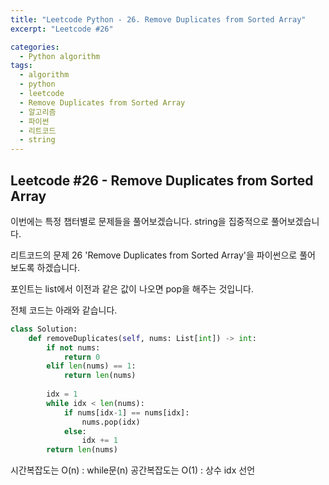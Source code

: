 ```yaml
---
title: "Leetcode Python - 26. Remove Duplicates from Sorted Array"
excerpt: "Leetcode #26"

categories:
  - Python algorithm
tags:
  - algorithm
  - python
  - leetcode
  - Remove Duplicates from Sorted Array
  - 알고리즘
  - 파이썬
  - 리트코드
  - string
---
```


## Leetcode #26 - Remove Duplicates from Sorted Array

이번에는 특정 챕터별로 문제들을 풀어보겠습니다.
string을 집중적으로 풀어보겠습니다.

리트코드의 문제 26 'Remove Duplicates from Sorted Array'을 파이썬으로 풀어 보도록 하겠습니다. 

포인트는 list에서 이전과 같은 값이 나오면 pop을 해주는 것입니다.


전체 코드는 아래와 같습니다.
```python
class Solution:
    def removeDuplicates(self, nums: List[int]) -> int:
        if not nums:
            return 0
        elif len(nums) == 1:
            return len(nums)
        
        idx = 1
        while idx < len(nums):
            if nums[idx-1] == nums[idx]:
                nums.pop(idx)
            else:
                idx += 1
        return len(nums)
```

시간복잡도는 O(n) : while문(n)
공간복잡도는 O(1) : 상수 idx 선언
